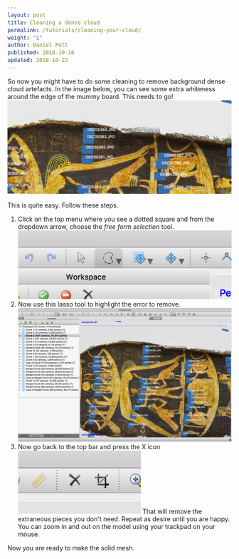 ```yaml
---
layout: post
title: Cleaning a dense cloud
permalink: /tutorials/cleaning-your-cloud/
weight: "i"
author: Daniel Pett
published: 2018-10-16
updated: 2018-10-22
---
```


So now you might have to do some cleaning to remove background dense cloud artefacts. In the image below, you can see some extra whiteness around the edge of the mummy board. This needs to go!
![The photoscan window](/images/cruft.jpg "Photoscan interface window")

This is quite easy. Follow these steps.

1. Click on the top menu where you see a dotted square and from the dropdown arrow, choose the *free form selection* tool.
![The photoscan window](/images/lasso.jpg "Photoscan interface window")
2. Now use this lasso tool to highlight the error to remove.
![The photoscan window](/images/selected.jpg "Photoscan interface window")
3. Now go back to the top bar and press the X icon
![The photoscan window](/images/topbar.jpg "Photoscan interface window")
That will remove the extraneous pieces you don't need. Repeat as desire until you are happy. You can zoom in and out on the model using your trackpad on your mouse.

Now you are ready to make the solid mesh.
